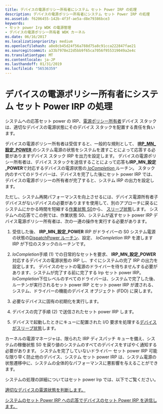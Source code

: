 ```yaml
---
title: デバイスの電源ポリシー所有者にシステム セット Power IRP の処理
description: デバイスの電源ポリシー所有者にシステム セット Power IRP の処理
ms.assetid: f6206455-142b-4f3f-ae5a-d8e79386bce3
keywords:
- セット power Irp WDK の電源管理
- デバイスの電源ポリシー所有者 WDK カーネル
ms.date: 06/16/2017
ms.localizationpriority: medium
ms.openlocfilehash: a8e8cb45d24f56a788d75a8c91cca222847fae21
ms.sourcegitcommit: a33b7978e22d5bb9f65ca7056f955319049a2e4c
ms.translationtype: MT
ms.contentlocale: ja-JP
ms.lasthandoff: 01/31/2019
ms.locfileid: "56536359"
---
```

# <a name="handling-a-system-set-power-irp-in-a-device-power-policy-owner"></a>デバイスの電源ポリシー所有者にシステム セット Power IRP の処理





システムへの応答セット power の IRP、[電源ポリシー所有者](managing-device-power-policy.md)デバイス スタックは、適切なデバイスの電源状態にそのデバイス スタックを配置する責任を負います。

デバイスの電源ポリシー所有者は受信すると、一般的な規則として、 [ **IRP\_MN\_設定\_POWER** ](https://msdn.microsoft.com/library/windows/hardware/ff551744)のシステム電源の状態をシステムを渡すことによって応答する必要がありますデバイス スタック IRP を出力を設定します。 デバイスの電源ポリシー所有者は、デバイス スタックを送信することによって応答も**IRP\_MN\_設定\_POWER**で対応するデバイスの電源状態の[ *IoCompletion* ](https://msdn.microsoft.com/library/windows/hardware/ff548354)ルーチン。 スタック内のすべてのドライバーは、デバイスを完了した後にセット power IRP では、デバイスの電源ポリシーの所有者が完了すると、システム IRP の出力を設定します。

ただし、システム再開パフォーマンスを向上させるには、デバイス電源所有者子デバイスがないデバイスの必要がありますを使用して、別のアプローチに戻るにシステムにかかる時間を短縮する[作業状態 S0](system-working-state-s0.md)から、 [スリープ状態](system-sleeping-states.md)します。 システムへの応答でこの例では、作業状態 S0、システムが返すセット power IRP デバイス電源ポリシー所有者は、次の一連の操作を実行する必要があります。

1.  受信した後、 **IRP\_MN\_設定\_POWER** IRP がドライバーの S0 システム電源の状態の[DispatchPower ルーチン](dispatchpower-routines.md)、設定、 *IoCompletion* IRP を渡します IRP が下位のスタックのルーチンです。

2.  *IoCompletion*手順 (1) での日常的なセットを要求、 **IRP\_MN\_設定\_POWER**対応するデバイスの電源状態の IRP し、すぐにシステムの完了 IRP の出力を設定します。 デバイスのセットの電源のドライバーを待ちませんする必要があります、システムが完了する前に完了する Irp セット power IRP。 *IoCompletion*下位レベルのすべてのドライバーは、システムで完了した後、ルーチンが実行されるセット power IRP とセット power IRP が渡される、システム、ドライバーの機能のデバイス オブジェクト (FDO) に戻します。

3.  必要なデバイスに固有の初期化を実行します。

4.  デバイスの完了手順 (2) で送信されたセット power IRP します。

5.  デバイスで起動したときにキューに配置された I/O 要求を処理する[デバイスがスリープ状態](device-sleeping-states.md)します。

カーネルの電源マネージャは、限られた IRP ディスパッチ キューを備え、システムの稼働状態 S0 を戻り値のシステムのすべてのデバイスをすばやく通知する必要があります。 システムを完了していないドライバー セット power IRP 可能な限り早く防止他のデバイス、システム セット power IRP は、システム電源の状態遷移中に、システムの全体的なパフォーマンスに悪影響を与えることができます。

システムの処理の詳細についてはセット power Irp では、以下でご覧ください。

[適切なデバイスの電源状態を判断します。](determining-the-correct-device-power-state.md)

[システムのセット Power IRP への応答でデバイスのセット Power IRP を送信します。](sending-a-device-set-power-irp-in-response-to-a-system-set-power-irp.md)

 

 




